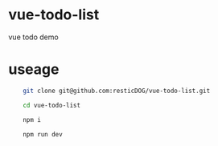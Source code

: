 # vue-todo-list
vue todo demo

# useage

```bash
    git clone git@github.com:resticDOG/vue-todo-list.git
```

```bash
    cd vue-todo-list
```

```bash
    npm i
```

```bash
    npm run dev
```

